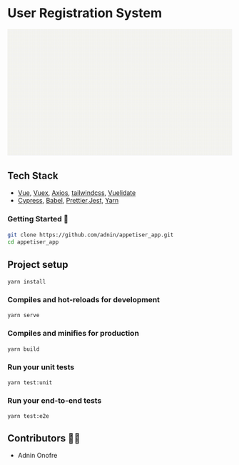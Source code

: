 # User Registration System

![Alt Text](https://github.com/adnin/appetiser_app/blob/main/screenshots/registration_spec_gif.gif)

## Tech Stack
- [Vue](https://vuejs.org/), [Vuex](https://vuex.vuejs.org/),
  [Axios](https://axios-http.com/docs/intro), [tailwindcss](https://tailwindcss.com/),
  [Vuelidate](https://vuelidate.js.org/)
- [Cypress](https://www.cypress.io/), [Babel](https://babeljs.io/),
  [Prettier](https://prettier.io/),[Jest](https://jestjs.io/), 
  [Yarn](https://yarnpkg.com/)

### Getting Started 🚀

```sh
git clone https://github.com/adnin/appetiser_app.git
cd appetiser_app
```

## Project setup
```
yarn install
```

### Compiles and hot-reloads for development
```
yarn serve
```

### Compiles and minifies for production
```
yarn build
```

### Run your unit tests
```
yarn test:unit
```

### Run your end-to-end tests
```
yarn test:e2e
```

## Contributors 👨‍💻

- Adnin Onofre